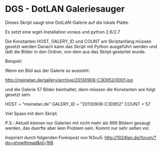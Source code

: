 DGS - DotLAN Galeriesauger
==========================

Dieses Skript saugt eine DotLAN-Galerie auf die lokale Platte.

Es setzt eine wget-Installation voraus und python 2.6/2.7

Die Konstanten HOST, GALERY_ID und COUNT am Skriptanfang müssen gesetzt werden
Danach kann das Skript mit Python ausgeführt werden und lädt die Bilder in den
Ordner, von dem aus das Skript gestartet wurde.

Beispiel:

Wenn ein Bild aus der Galerie so aussieht:

http://meinelan.de/gallery/archive/20130908-C3D952/0001.jpg

und die Galerie 57 Bilder beinhaltet, dann müssen die Konstanten wie folgt
gesetzt sein:

HOST = "meinelan.de"
GALERY_ID = "20130908-C3D952"
COUNT = 57

Viel Spass mit dem Skript.


P.S.: Aktuell können nur Galerien mit nicht mehr als 999 Bildern gesaugt werden,
das duerfte aber kein Problem sein. Kommt nur sehr selten vor.

Inspiriert durch folgenden Forenpost von N3xu5:
http://1024lan.de/forum/?do=showthread&id=168
